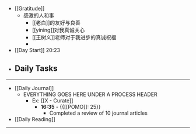 - [[Gratitude]]
    - 感激的人和事
        - [[老白]]的友好与良善
        - [[yining]]对我真诚关心
        - [[王树义]]老师对于我进步的真诚祝福
        - 
- [[Day Start]] 20:23
- Daily Tasks
    - 
- ---
- [[Daily Journal]] 
    - EVERYTHING GOES HERE UNDER A PROCESS HEADER
        - Ex: [[X - Curate]]
            - **16:35** - {{[[POMO]]: 25}}
                -  Completed a review of 10 journal articles
- [[Daily Reading]]
- ---
